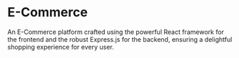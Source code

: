 # E-Commerce
An E-Commerce platform crafted using the powerful React framework for the frontend and the robust Express.js for the backend, ensuring a delightful shopping experience for every user.
